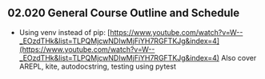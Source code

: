 ## 02.020 General Course Outline and Schedule

* Using venv instead of pip: [https://www.youtube.com/watch?v=W--_EOzdTHk&list=TLPQMjcwNDIwMjFiYH7RGFTKJg&index=4](https://www.youtube.com/watch?v=W--_EOzdTHk&list=TLPQMjcwNDIwMjFiYH7RGFTKJg&index=4)  Also cover AREPL, kite, autodocstring, testing using pytest